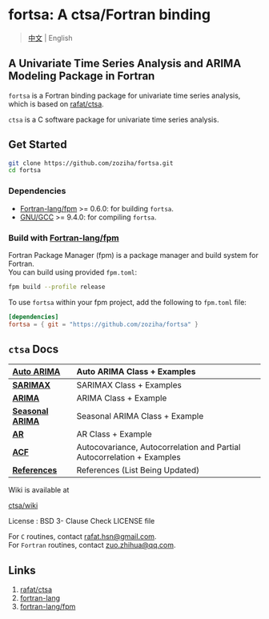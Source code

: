 # fortsa: A ctsa/Fortran binding

> [中文](./README-CN.md) | English

## A Univariate Time Series Analysis and ARIMA Modeling Package in Fortran

`fortsa` is a Fortran binding package for univariate time series analysis, which is based on [rafat/ctsa](https://github.com/rafat/ctsa).

`ctsa` is a C software package for univariate time series analysis.

## Get Started

```sh
git clone https://github.com/zoziha/fortsa.git
cd fortsa
```
### Dependencies

- [Fortran-lang/fpm][1] >= 0.6.0: for building `fortsa`.
- [GNU/GCC][2] >= 9.4.0: for compiling `fortsa`.

[1]: https://github.com/fortran-lang/fpm
[2]: https://gcc.gnu.org/

### Build with [Fortran-lang/fpm][1]
Fortran Package Manager (fpm) is a package manager and build system for Fortran.<br>
You can build using provided `fpm.toml`:

```sh
fpm build --profile release
```

To use `fortsa` within your fpm project, add the following to `fpm.toml` file:

```toml
[dependencies]
fortsa = { git = "https://github.com/zoziha/fortsa" }
```
## `ctsa` Docs

|**[Auto ARIMA](https://github.com/rafat/ctsa/wiki/AUTO-ARIMA)**| Auto ARIMA Class + Examples        |
|:-----------------------------------------------------|:----------------------------------|
|**[SARIMAX](https://github.com/rafat/ctsa/wiki/SARIMAX/)**| SARIMAX Class + Examples             |
|**[ARIMA](https://github.com/rafat/ctsa/wiki/ARIMA)**| ARIMA Class + Example             |
|**[Seasonal ARIMA](https://github.com/rafat/ctsa/wiki/SARIMA)**| Seasonal ARIMA Class + Example    |
|**[AR](https://github.com/rafat/ctsa/wiki/AR)**      | AR Class + Example                |
|**[ACF](https://github.com/rafat/ctsa/wiki/ACF)**    | Autocovariance, Autocorrelation and Partial Autocorrelation + Examples|
|**[References](https://github.com/rafat/ctsa/wiki/References)**| References (List Being Updated)   |

Wiki is available at 

[ctsa/wiki](https://github.com/rafat/ctsa/wiki)

License : BSD 3- Clause Check LICENSE file

For `C` routines, contact rafat.hsn@gmail.com.  
For `Fortran` routines, contact zuo.zhihua@qq.com.

## Links

1. [rafat/ctsa](https://github.com/rafat/ctsa)
2. [fortran-lang](https://fortran-lang.org/learn/)
3. [fortran-lang/fpm](https://github.com/fortran-lang/fpm)
